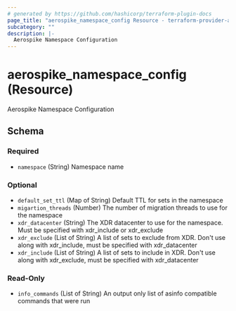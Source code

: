 ```yaml
---
# generated by https://github.com/hashicorp/terraform-plugin-docs
page_title: "aerospike_namespace_config Resource - terraform-provider-aerospike"
subcategory: ""
description: |-
  Aerospike Namespace Configuration
---
```


# aerospike_namespace_config (Resource)

Aerospike Namespace Configuration



<!-- schema generated by tfplugindocs -->
## Schema

### Required

- `namespace` (String) Namespace name

### Optional

- `default_set_ttl` (Map of String) Default TTL for sets in the namespace
- `migartion_threads` (Number) The number of migration threads to use for the namespace
- `xdr_datacenter` (String) The XDR datacenter to use for the namespace. Must be specified with xdr_include or xdr_exclude
- `xdr_exclude` (List of String) A list of sets to exclude from XDR. Don't use along with xdr_include, must be specified with xdr_datacenter
- `xdr_include` (List of String) A list of sets to include in XDR. Don't use along with xdr_exclude, must be specified with xdr_datacenter

### Read-Only

- `info_commands` (List of String) An output only list of asinfo compatible commands that were run
